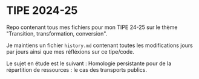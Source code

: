 # TIPE 2024-25

Repo contenant tous mes fichiers pour mon TIPE 24-25 sur le thème "Transition, transformation, conversion".

Je maintiens un fichier `history.md` contenant toutes les modifications jours par jours ainsi que mes réfléxions sur ce tipe/code.

Le sujet en étude est le suivant : Homologie persistante pour de la répartition de ressources : le cas des transports publics.